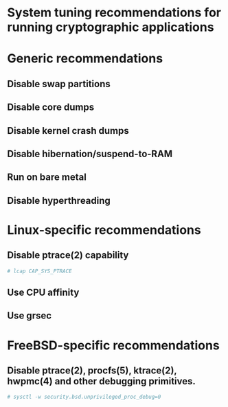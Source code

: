 System tuning recommendations for running cryptographic applications
====================================================================

Generic recommendations
=======================

Disable swap partitions
-----------------------

Disable core dumps
------------------

Disable kernel crash dumps
--------------------------

Disable hibernation/suspend-to-RAM
----------------------------------

Run on bare metal
-----------------

Disable hyperthreading
----------------------

Linux-specific recommendations
==============================

Disable ptrace(2) capability
----------------------------

```bash
# lcap CAP_SYS_PTRACE
```

Use CPU affinity
----------------

Use grsec
---------

FreeBSD-specific recommendations
================================

Disable ptrace(2), procfs(5), ktrace(2), hwpmc(4) and other debugging primitives.
-----------------

```bash
# sysctl -w security.bsd.unprivileged_proc_debug=0
```

